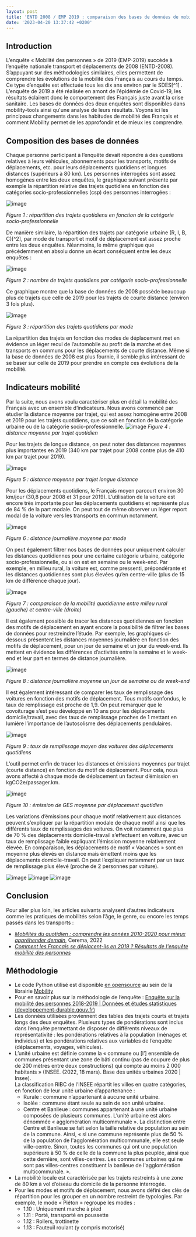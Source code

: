 ```yaml
---
layout: post
title: 'ENTD 2008 / EMP 2019 : comparaison des bases de données de mobilité'
date: '2023-04-20 13:37:42 +0200'
---
```


## Introduction
L’enquête « Mobilité des personnes » de 2019 (EMP-2019) succède à l’enquête nationale transport et déplacements de 2008 (ENTD-2008). S’appuyant sur des méthodologies similaires, elles permettent de comprendre les évolutions de la mobilité des Français au cours du temps. Ce type d’enquête est effectuée tous les dix ans environ par le SDES[^1] . L’enquête de 2019 a été réalisée en amont de l’épidémie de Covid-19, les résultats éclairent donc le comportement des Français juste avant la crise sanitaire. Les bases de données des deux enquêtes sont disponibles dans mobility-tools ainsi qu'une analyse de leurs résultats. Voyons ici les principaux changements dans les habitudes de mobilité des Français et comment Mobility permet de les approfondir et de mieux les comprendre.

## Composition des bases de données
Chaque personne participant à l’enquête devait répondre à des questions relatives à leurs véhicules, abonnements pour les transports, motifs de déplacements, etc. pour leurs déplacements quotidiens et longues distances (supérieurs à 80 km). Les personnes interrogées sont assez homogènes entre les deux enquêtes, le graphique suivant présente par exemple la répartition relative des trajets quotidiens en fonction des catégories socio-professionnelles (csp) des personnes interrogées :
 
![image](https://user-images.githubusercontent.com/19514464/233441020-c947b272-84bb-4fb5-881f-a5ed8f23c56f.png)

*Figure 1 : répartition des trajets quotidiens en fonction de la catégorie socio-professionnelle*

De manière similaire, la répartition des trajets par catégorie urbaine (R, I, B, C)[^2], par mode de transport et motif de déplacement est assez proche entre les deux enquêtes. Néanmoins, le même graphique que précédemment en absolu donne un écart conséquent entre les deux enquêtes :

![image](https://user-images.githubusercontent.com/19514464/233442337-401dd98c-0ad8-4049-b98f-08cee4d184ec.png)

*Figure 2 : nombre de trajets quotidiens par catégorie socio-professionnelle*

Ce graphique montre que la base de données de 2008 possède beaucoup plus de trajets que celle de 2019 pour les trajets de courte distance (environ 3 fois plus). 

![image](https://user-images.githubusercontent.com/19514464/233442535-caa872ca-0100-4072-b778-d2ff0e0b035b.png)

*Figure 3 : répartition des trajets quotidiens par mode*

La répartition des trajets en fonction des modes de déplacement met en évidence un léger recul de l’automobile au profit de la marche et des transports en communs pour les déplacements de courte distance. Même si la base de données de 2008 est plus fournie, il semble plus intéressant de se baser sur celle de 2019 pour prendre en compte ces évolutions de la mobilité.

## Indicateurs mobilité
Par la suite, nous avons voulu caractériser plus en détail la mobilité des Français avec un ensemble d’indicateurs. Nous avons commencé par étudier la distance moyenne par trajet, qui est assez homogène entre 2008 et 2019 pour les trajets quotidiens, que ce soit en fonction de la catégorie urbaine ou de la catégorie socio-professionnelle.
![image](https://user-images.githubusercontent.com/19514464/233442800-5fcf0da1-da4b-4cad-bdfa-44346d3bd4f0.png)
*Figure 4 : distance moyenne par trajet quotidien*

Pour les trajets de longue distance, on peut noter des distances moyennes plus importantes en 2019 (340 km par trajet pour 2008 contre plus de 410 km par trajet pour 2019).

![image](https://user-images.githubusercontent.com/19514464/233443631-785c1b7f-a779-4197-899e-543cea2bbd19.png)

*Figure 5 : distance moyenne par trajet longue distance*

Pour les déplacements quotidiens, le Français moyen parcourt environ 30 km/jour (30,8 pour 2008 et 31 pour 2019). L’utilisation de la voiture est encore très importante pour les déplacements quotidiens et représente plus de 84 % de la part modale. On peut tout de même observer un léger report modal de la voiture vers les transports en commun notamment.

![image](https://user-images.githubusercontent.com/19514464/233443752-86651c96-6aeb-452f-9fcf-a91122e4d99c.png)

*Figure 6 : distance journalière moyenne par mode*

On peut également filtrer nos bases de données pour uniquement calculer les distances quotidiennes pour une certaine catégorie urbaine, catégorie socio-professionnelle, ou si on est en semaine ou le week-end. Par exemple, en milieu rural, la voiture est, comme pressenti, prépondérante et les distances quotidiennes sont plus élevées qu’en centre-ville (plus de 15 km de différence chaque jour).

![image](https://user-images.githubusercontent.com/19514464/233443931-9ce20ba0-caf2-467f-b9f7-51eebc63ddae.png)

*Figure 7 : comparaison de la mobilité quotidienne entre milieu rural (gauche) et centre-ville (droite)*

Il est également possible de tracer les distances quotidiennes en fonction des motifs de déplacement en ayant encore la possibilité de filtrer les bases de données pour restreindre l’étude. Par exemple, les graphiques ci-dessous présentent les distances moyennes journalière en fonction des motifs de déplacement, pour un jour de semaine et un jour du week-end. Ils mettent en évidence les différences d’activités entre la semaine et le week-end et leur part en termes de distance journalière.

![image](https://user-images.githubusercontent.com/19514464/233444064-0184c494-f1e1-4e08-923b-a17d599a86ca.png)

*Figure 8 : distance journalière moyenne un jour de semaine ou de week-end*

Il est également intéressant de comparer les taux de remplissage des voitures en fonction des motifs de déplacement. Tous motifs confondus, le taux de remplissage est proche de 1,9. On peut remarquer que le covoiturage s’est peu développé en 10 ans pour les déplacements domicile/travail, avec des taux de remplissage proches de 1 mettant en lumière l’importance de l’autosolisme des déplacements pendulaires. 

![image](https://user-images.githubusercontent.com/19514464/233444186-76cb5936-2050-4859-a45e-b3651638be89.png)

*Figure 9 : taux de remplissage moyen des voitures des déplacements quotidiens*

L’outil permet enfin de tracer les distances et émissions moyennes par trajet (courte distance) en fonction du motif de déplacement. Pour cela, nous avons affecté à chaque mode de déplacement un facteur d’émission en kgCO2e/passager.km. 

![image](https://user-images.githubusercontent.com/19514464/233444335-e0931e8e-4d19-4694-9270-513334a2ff06.png)

*Figure 10 : émission de GES moyenne par déplacement quotidien*

Les variations d’émissions pour chaque motif relativement aux distances peuvent s’expliquer par la répartition modale de chaque motif ainsi que les différents taux de remplissages des voitures. On voit notamment que plus de 70 % des déplacements domicile-travail s’effectuent en voiture, avec un taux de remplissage faible expliquant l’émission moyenne relativement élevée. En comparaison, les déplacements de motif « Vacances » sont en moyenne plus élevés en distance mais émettent moins que les déplacements domicile-travail. On peut l’expliquer notamment par un taux de remplissage plus élevé (proche de 2 personnes par voiture).

![image](https://user-images.githubusercontent.com/19514464/233444473-f8db6eb8-dc11-4258-a120-189c21266274.png)
![image](https://user-images.githubusercontent.com/19514464/233444500-2a966120-5369-465d-9c20-08b81adb53c7.png)
![image](https://user-images.githubusercontent.com/19514464/233444517-d330eca7-f3a5-4297-a092-0b689bd09ec2.png)

## Conclusion

Pour aller plus loin, les articles suivants analysent d’autres indicateurs comme les pratiques de mobilités selon l’âge, le genre, ou encore les temps passés dans les transports :
* *[Mobilités du quotidien : comprendre les années 2010-2020 pour mieux appréhender demain](https://doc.cerema.fr/Default/doc/SYRACUSE/584812/mobilites-du-quotidien-comprendre-les-annees-2010-2020-pour-mieux-apprehender-demain)*, Cerema, 2022
* *[Comment les Français se déplacent-ils en 2019 ? Résultats de l'enquête mobilité des personnes](https://www.statistiques.developpement-durable.gouv.fr/comment-les-francais-se-deplacent-ils-en-2019-resultats-de-lenquete-mobilite-des-personnes)*

## Méthodologie
* Le code Python utilisé est disponible [en opensource](https://github.com/mobility-team/mobility/tree/main/examples/compare_db) au sein de la librairie [Mobility](https://github.com/mobility-team/mobility)
* Pour en savoir plus sur la méthodologie de l’enquête : [Enquête sur la mobilité des personnes 2018-2019 | Données et études statistiques (developpement-durable.gouv.fr)](https://www.statistiques.developpement-durable.gouv.fr/enquete-sur-la-mobilite-des-personnes-2018-2019)
* Les données utilisées proviennent des tables des trajets courts et trajets longs des deux enquêtes. Plusieurs types de pondérations sont inclus dans l’enquête permettant de disposer de différents niveaux de représentativité : les pondérations relatives à la population (ménages et individus) et les pondérations relatives aux variables de l’enquête (déplacements, voyages, véhicules).
* L’unité urbaine est définie comme la « commune ou [l’] ensemble de communes présentant une zone de bâti continu (pas de coupure de plus de 200 mètres entre deux constructions) qui compte au moins 2 000 habitants » (INSEE. (2022, 18 mars). Base des unités urbaines 2020 | Insee).<br> La classification RIBC de l’INSEE répartit les villes en quatre catégories, en fonction de leur unité urbaine d’appartenance :
   * Rurale : commune n’appartenant à aucune unité urbaine.
   * Isolée : commune étant seule au sein de son unité urbaine.
   * Centre et Banlieue : communes appartenant à une unité urbaine composées de plusieurs communes. L’unité urbaine est alors dénommée « agglomération multicommunale ». La distinction entre Centre et Banlieue se fait selon la taille relative de population au sein de la commune. Ainsi, « si une commune représente plus de 50 % de la population de l'agglomération multicommunale, elle est seule ville-centre. Sinon, toutes les communes qui ont une population supérieure à 50 % de celle de la commune la plus peuplée, ainsi que cette dernière, sont villes-centres. Les communes urbaines qui ne sont pas villes-centres constituent la banlieue de l'agglomération multicommunale. ».
* La mobilité locale est caractérisée par les trajets restreints à une zone de 80 km à vol d’oiseau du domicile de la personne interrogée. 
* Pour les modes et motifs de déplacement, nous avons défini des clés de répartition pour les grouper en un nombre restreint de typologies. Par exemple, le mode « Piéton » regroupe les modes :
   * 1.10 : Uniquement marche à pied
   * 1.11 : Porté, transporté en poussette
   * 1.12 : Rollers, trottinette
   * 1.13 : Fauteuil roulant (y compris motorisé)


